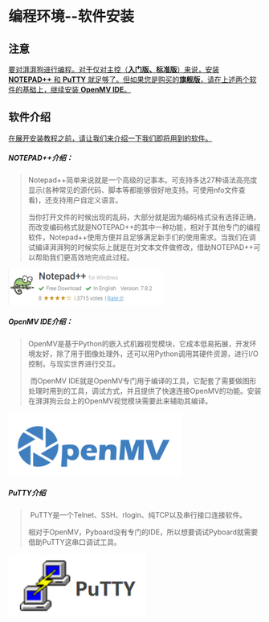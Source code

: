 # 编程环境--软件安装



## 注意

  <u>要对湃湃狗进行编程。对于仅对主控（**入门版、标准版**）来说，安装 **NOTEPAD++** 和 **PuTTY** 就足够了。但如果您是购买的**旗舰版**，请在上述两个软件的基础上，继续安装 **OpenMV IDE**。</u>

  

## 软件介绍

<u>在展开安装教程之前，请让我们来介绍一下我们即将用到的软件。</u>



##### NOTEPAD++介绍：

> ​	Notepad++简单来说就是一个高级的记事本。可支持多达27种语法高亮度显示(各种常见的源代码、脚本等都能够很好地支持。可使用nfo文件查看)，还支持用户自定义语言。
>
> ​	当你打开文件的时候出现的乱码，大部分就是因为编码格式没有选择正确，而改变编码格式就是NOTEPAD++的其中一种功能，相对于其他专门的编程软件，Notepad++使用方便并且足够满足新手们的使用需求。
> ​	当我们在调试编译湃湃狗的时候实际上就是在对文本文件做修改，借助NOTEPAD++可以帮助我们更高效地完成此过程。

![](/pic/ch3/3.1/3.png)



##### OpenMV IDE介绍：

>​		OpenMV是基于Python的嵌入式机器视觉模块，它成本低易拓展，开发环境友好，除了用于图像处理外，还可以用Python调用其硬件资源，进行I/O控制，与现实世界进行交互。
>
>​		而OpenMV IDE就是OpenMV专门用于编译的工具，它配套了需要做图形处理时用到的工具，调试方式，并且提供了快速连接OpenMV的功能。安装在湃湃狗云台上的OpenMV视觉模块需要此来辅助其编译。

![](/pic/ch3/3.1/1.png)

##### **PuTTY**介绍

>​		PuTTY是一个Telnet、SSH、rlogin、纯TCP以及串行接口连接软件。
>
>​		相对于OpenMV，Pyboard没有专门的IDE，所以想要调试Pyboard就需要借助PuTTY这串口调试工具。

![](/pic/ch3/3.1/2.png)

